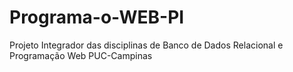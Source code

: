 # Programa-o-WEB-PI
Projeto Integrador das disciplinas de Banco de Dados Relacional e Programação Web PUC-Campinas


